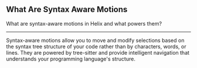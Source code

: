 ## What Are Syntax Aware Motions

What are syntax-aware motions in Helix and what powers them?

---

Syntax-aware motions allow you to move and modify selections based on the syntax tree structure of your code rather than by characters, words, or lines. They are powered by tree-sitter and provide intelligent navigation that understands your programming language's structure.

